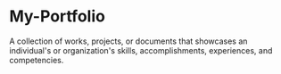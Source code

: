# My-Portfolio
A collection of works, projects, or documents that showcases an individual's or organization's skills, accomplishments, experiences, and competencies.
